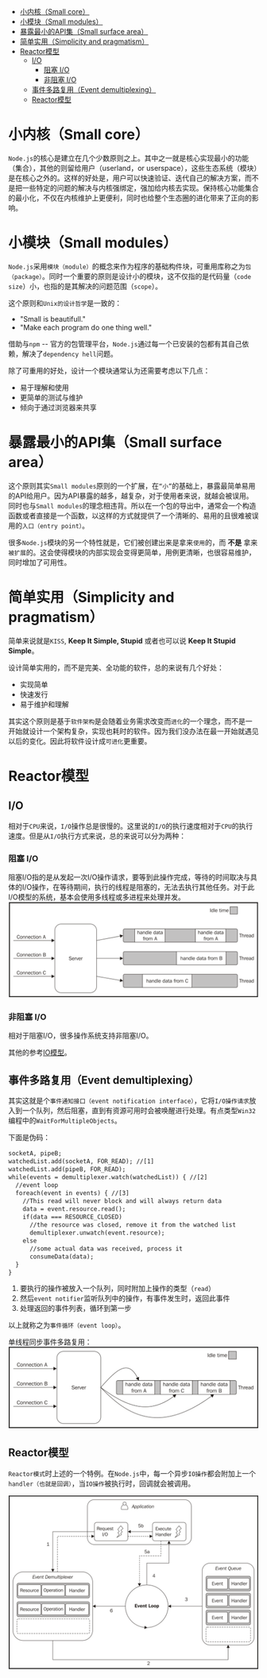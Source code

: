 <!-- TOC -->

- [小内核（Small core）](#小内核small-core)
- [小模块（Small modules）](#小模块small-modules)
- [暴露最小的API集（Small surface area）](#暴露最小的api集small-surface-area)
- [简单实用（Simplicity and pragmatism）](#简单实用simplicity-and-pragmatism)
- [Reactor模型](#reactor模型)
  - [I/O](#io)
    - [阻塞 I/O](#阻塞-io)
    - [非阻塞 I/O](#非阻塞-io)
  - [事件多路复用（Event demultiplexing）](#事件多路复用event-demultiplexing)
  - [Reactor模型](#reactor模型-1)

<!-- /TOC -->

# 小内核（Small core）
`Node.js`的核心是建立在几个少数原则之上。其中之一就是核心实现最小的功能（集合），其他的则留给用户（userland，or userspace），这些生态系统（模块）是在核心之外的。这样的好处是，用户可以快速验证、迭代自己的解决方案，而不是把一些特定的问题的解决与内核强绑定，强加给内核去实现。保持核心功能集合的最小化，不仅在内核维护上更便利，同时也给整个生态圈的进化带来了正向的影响。


# 小模块（Small modules）
`Node.js`采用`模块（module）`的概念来作为程序的基础构件块，可重用库称之为`包（package）`。同时一个重要的原则是设计小的模块，这不仅指的是代码量（`code size`）小，也指的是其解决的问题范围（`scope`）。

这个原则和`Unix的设计哲学`是一致的：
- "Small is beautifull."
- "Make each program do one thing well."

借助与`npm` -- 官方的包管理平台，`Node.js`通过每一个已安装的包都有其自己依赖，解决了`dependency hell`问题。

除了可重用的好处，设计一个模块通常认为还需要考虑以下几点：
- 易于理解和使用
- 更简单的测试与维护
- 倾向于通过浏览器来共享


# 暴露最小的API集（Small surface area）
这个原则其实`Small modules`原则的一个扩展，在`“小”`的基础上，暴露最简单易用的API给用户。因为API暴露的越多，越复杂，对于使用者来说，就越会被误用。同时也与`Small modules`的理念相违背。所以在一个包的导出中，通常会一个构造函数或者直接是一个函数，以这样的方式就提供了一个清晰的、易用的且很难被误用的`入口（entry point）`。

很多`Node.js`模块的另一个特性就是，它们被创建出来是拿来`使用`的，而 __不是__ 拿来`被扩展`的。这会使得模块的内部实现会变得更简单，用例更清晰，也很容易维护，同时增加了可用性。


# 简单实用（Simplicity and pragmatism）
简单来说就是`KISS`, __Keep It Simple, Stupid__ 或者也可以说 __Keep It Stupid Simple__。

设计简单实用的，而不是完美、全功能的软件，总的来说有几个好处：
- 实现简单
- 快速发行
- 易于维护和理解

其实这个原则是基于`软件架构`是会随着业务需求改变而`进化`的一个理念，而不是一开始就设计一个架构复杂，实现也耗时的软件。因为我们没办法在最一开始就遇见以后的变化。因此将软件设计成`可进化`更重要。


# Reactor模型
## I/O
相对于`CPU`来说，`I/O`操作总是很慢的。这里说的`I/O`的执行速度相对于`CPU`的执行速度。但是从`I/O`执行方式来说，总的来说可以分为两种：
### 阻塞 I/O
阻塞I/O指的是从发起一次I/O操作请求，要等到此操作完成，等待的时间取决与具体的I/O操作，在等待期间，执行的线程是阻塞的，无法去执行其他任务。对于此I/O模型的系统，基本会使用多线程或多进程来处理并发。
![block IO](./static/block-IO.PNG)

### 非阻塞 I/O
相对于阻塞I/O，很多操作系统支持非阻塞I/O。

其他的参考[IO模型](https://github.com/navono/tech-notes/blob/master/%E6%9E%B6%E6%9E%84/IO%E6%A8%A1%E5%9E%8B.md)。

## 事件多路复用（Event demultiplexing）
其实这就是个`事件通知接口（event notification interface）`，它将`I/O操作请求`放入到一个队列，然后阻塞，直到有资源可用时会被唤醒进行处理。有点类型`Win32`编程中的`WaitForMultipleObjects`。

下面是伪码：
```
socketA, pipeB;
watchedList.add(socketA, FOR_READ); //[1]
watchedList.add(pipeB, FOR_READ);
while(events = demultiplexer.watch(watchedList)) { //[2]
  //event loop
  foreach(event in events) { //[3]
    //This read will never block and will always return data
    data = event.resource.read();
    if(data === RESOURCE_CLOSED)
      //the resource was closed, remove it from the watched list
      demultiplexer.unwatch(event.resource);
    else
      //some actual data was received, process it
      consumeData(data);
  }
}
```

1. 要执行的操作被放入一个队列，同时附加上操作的类型（`read`）
2. 然后`event notifier`监听队列中的操作，有事件发生时，返回此事件
3. 处理返回的事件列表，循环到第一步

以上就称之为`事件循环（event loop）`。

单线程同步事件多路复用：
![demultiplexer](./static/demultiplexer.PNG)

## Reactor模型
`Reactor模式`时上述的一个特例。在`Node.js`中，每一个异步`IO操作`都会附加上一个`handler（也就是回调）`，当`IO操作`被执行时，回调就会被调用。

![Reactor](./static/Node-Reactor.PNG)


